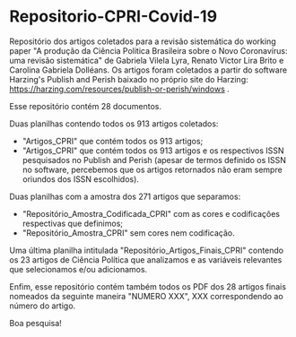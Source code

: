 # Repositorio-CPRI-Covid-19

Repositório dos artigos coletados para a revisão sistemática do working paper "A produção da Ciência Politica Brasileira sobre o Novo Coronavírus: uma revisão sistemática" de Gabriela Vilela Lyra, Renato Victor Lira Brito e Carolina Gabriela Dolléans. Os artigos foram coletados a partir do software Harzing's Publish and Perish baixado no próprio site do Harzing: https://harzing.com/resources/publish-or-perish/windows .

Esse repositório contém 28 documentos. 

Duas planilhas contendo todos os 913 artigos coletados:
- "Artigos_CPRI" que contém todos os 913 artigos;
- "Artigos_CPRI" que contém todos os 913 artigos e os respectivos ISSN pesquisados no Publish and Perish (apesar de termos definido os ISSN no software, percebemos que os artigos retornados não eram sempre oriundos dos ISSN escolhidos).

Duas planilhas com a amostra dos 271 artigos que separamos:
- "Repositório_Amostra_Codificada_CPRI" com as cores e codificações respectivas que definimos;
- "Repositório_Amostra_CPRI" sem cores nem codificação. 

Uma última planilha intitulada "Repositório_Artigos_Finais_CPRI" contendo os 23 artigos de Ciência Política que analizamos e as variáveis relevantes que selecionamos e/ou adicionamos. 

Enfim, esse repositório contém também todos os PDF dos 28 artigos finais nomeados da seguinte maneira "NUMERO XXX", XXX correspondendo ao número do artigo.


Boa pesquisa!
